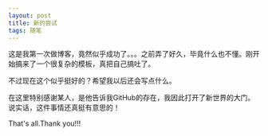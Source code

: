 ```yaml
---
layout: post
title: 新的尝试
tags: 随笔
---
```

这是我第一次做博客，竟然似乎成功了。。。之前弄了好久，毕竟什么也不懂。刚开始搞来了一个很复杂的模板，真把自己搞吐了。

不过现在这个似乎挺好的？希望我以后还会写点什么。

在这里特别感谢某人，是他告诉我GitHub的存在，我因此打开了新世界的大门。说实话，这件事情还真挺有意思的！

That's all.Thank you!!!

